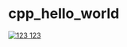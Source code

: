 # cpp_hello_world
[![123 123](https://github.com/skripchenkovl/cpp_hello_world-skripchenko/.github/workflows/test.yml/badge.svg?branch=namber2)](https://github.com/skripchenkovl/cpp_hello_world-skripchenko/.github/workflows/test.yml)
